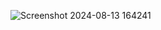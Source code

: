 ![Screenshot 2024-08-13 164241](https://github.com/user-attachments/assets/a7dfaafc-3419-4888-9011-ecaa9512327c)
